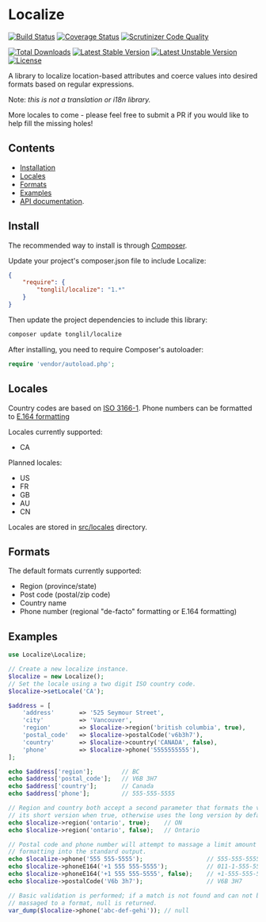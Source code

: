 # Localize

[![Build Status](https://img.shields.io/travis/tonglil/Localize.svg)](https://travis-ci.org/tonglil/Localize)
[![Coverage Status](https://img.shields.io/coveralls/tonglil/Localize.svg)](https://coveralls.io/r/tonglil/Localize)
[![Scrutinizer Code Quality](https://img.shields.io/scrutinizer/g/tonglil/Localize.svg)](https://scrutinizer-ci.com/g/tonglil/Localize/?branch=master)

[![Total Downloads](https://poser.pugx.org/tonglil/localize/downloads.svg)](https://packagist.org/packages/tonglil/Localize)
[![Latest Stable Version](https://poser.pugx.org/tonglil/localize/v/stable.svg)](https://packagist.org/packages/tonglil/Localize)
[![Latest Unstable Version](https://poser.pugx.org/tonglil/localize/v/unstable.svg)](https://packagist.org/packages/tonglil/Localize)
[![License](https://poser.pugx.org/tonglil/localize/license.svg)](https://packagist.org/packages/tonglil/Localize)

A library to localize location-based attributes and coerce values into desired formats based on regular expressions.

Note: *this is not a translation or i18n library.*

More locales to come - please feel free to submit a PR if you would like to help fill the missing holes!

## Contents

- [Installation](#install)
- [Locales](#locales)
- [Formats](#formats)
- [Examples](#examples)
- [API documentation](http://tonglil.github.io/Localize/).

## Install

The recommended way to install is through [Composer](http://getcomposer.org).

Update your project's composer.json file to include Localize:

```json
{
    "require": {
        "tonglil/localize": "1.*"
    }
}
```

Then update the project dependencies to include this library:

```bash
composer update tonglil/localize
```

After installing, you need to require Composer's autoloader:

```php
require 'vendor/autoload.php';
```

## Locales

Country codes are based on [ISO 3166-1](http://en.wikipedia.org/wiki/ISO_3166-1).
Phone numbers can be formatted to [E.164 formatting](http://en.wikipedia.org/wiki/E.164)

Locales currently supported:
- CA

Planned locales:
- US
- FR
- GB
- AU
- CN

Locales are stored in [src/locales](src/locales) directory.

## Formats

The default formats currently supported:

- Region (province/state)
- Post code (postal/zip code)
- Country name
- Phone number (regional "de-facto" formatting or E.164 formatting)

## Examples

```php
use Localize\Localize;

// Create a new localize instance.
$localize = new Localize();
// Set the locale using a two digit ISO country code.
$localize->setLocale('CA');

$address = [
    'address'       => '525 Seymour Street',
    'city'          => 'Vancouver',
    'region'        => $localize->region('british columbia', true),
    'postal_code'   => $localize->postalCode('v6b3h7'),
    'country'       => $localize->country('CANADA', false),
    'phone'         => $localize->phone('5555555555'),
];

echo $address['region'];        // BC
echo $address['postal_code'];   // V6B 3H7
echo $address['country'];       // Canada
echo $address['phone'];         // 555-555-5555

// Region and country both accept a second parameter that formats the value to
// its short version when true, otherwise uses the long version by default.
echo $localize->region('ontario', true);    // ON
echo $localize->region('ontario', false);   // Ontario

// Postal code and phone number will attempt to massage a limit amount of
// formatting into the standard output.
echo $localize->phone('555 555-5555');                  // 555-555-5555 regional "de-facto" formatting
echo $localize->phoneE164('+1 555 555-5555');           // 011-1-555-555-5555 full E.164 formatting
echo $localize->phoneE164('+1 555 555-5555', false);    // +1-555-555-5555 common E.164 formatting
echo $localize->postalCode('V6b 3h7');                  // V6B 3H7

// Basic validation is performed; if a match is not found and can not be
// massaged to a format, null is returned.
var_dump($localize->phone('abc-def-gehi')); // null
```
